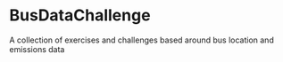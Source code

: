 # BusDataChallenge
A collection of exercises and challenges based around bus location and emissions data
